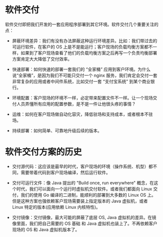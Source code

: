 # 软件交付

软件交付即把我们开发的一套应用程序部署到其它环境。软件交付几个重要关注的点：

- 屏蔽环境差异：我们有没有办法屏蔽这种运行环境差异。比如：我们带过去的可运行软件，在客户的 OS 上是不是能运行；客户现场的负载均衡方案都不一样，如果到了客户现场查看了他们的负载均衡方案之后再写一个负责均衡部署方案肯定大大降低了交付效率。

- 快速部署：如何快速的部署一套我们的 “全家桶” 应用到客户环境。为什么说“全家桶”，是因为我们不可能只交付一个 nginx 服务，我们肯定会交付一套非常复杂的应用或者中间件系统，比如交付一套 “支付宝系统” 到某个商业银行。

- 环境配置：客户现场的环境不一样，必定带来配置文件不一样。让一个现场交付人员弄懂所有应用的配置参数，是不是一件让他很头疼的事情？

- 运维：如何在客户现场做自动化容灾，降低驻场和支持成本，或者根本不驻场。

- 持续部署：如何简单、可靠地升级后续的版本。

# 软件交付方案的历史

- 交付源代码：这应该是最早的时代，客户现场的环境（操作系统、机型）都不同，需要带着代码到客户现场编译，然后运行软件。

- 交付可运行文件：像 Java 提出的 "Build once, run everywhere" 概念，在这个时代，我们可以面向一个运行时虚拟机交付软件。或者我们都面向 Linux 交付，我们的使用 Go 编译的二进制，能顺利的部署到大多数的 Linux OS 上。但是这种方案也强依赖客户现场需要装上指定版本的 Java 虚拟机，或者 Linux 特定的版本(应用依赖 Linux 内核特性)。

- 交付镜像：交付镜像，最大可能的屏蔽了底层 OS, Java 虚拟机的差异。在镜像里面，我们把自己需要的 OS 基础 和 Java 虚拟机也装上了。不再依赖客户现场的 OS 和 Java 虚拟机版本了。
